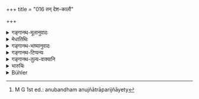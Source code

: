 +++
title = "016 तन् देश-कालौ"

+++

<details><summary>गङ्गानथ-मूलानुवादः</summary>

To men who act unlawfully, he shall mete it out appropriately, having carefully considered the time and place, as also the strength and learning.—(16).
</details>

<details><summary>मेधातिथिः</summary>

**अन्यायवर्तिनो** ये राजापथ्य-कारिणो महामात्यादयस् तेषाम् अयं दण्ड उच्यते । अन्येषां तु परस्परव्यवहारिणाम् "अनुबन्धं परिज्ञाय[^२२]" (म्ध् ८.१२६) इत्य् अत्रोच्यते । तत्रैव चायं श्लोको व्यख्यातः । **विद्या**त्राधिका, सा च वेदार्थविषया । **यथार्हतः** यथार्हं यो यस्य योग्य इत्य् अर्थः । **संप्रणयेत्** प्रवर्तयेत् कुर्याद् इति यावत् । एतत् सर्वम् **अवेक्ष्य** निरूप्य तत्तदपेक्षो दण्डः कर्तव्यः । अन्यथाप्रणीतो राज्ञो दृष्टम् अनर्थम् आवहेत् । दृष्टादृष्टभेदेन स्वप्रकृतिजनपदभेदेन सप्तमाष्टमयोर् दण्डमातृकाश्लोकयोर् भेदः ॥ ७.१६ ॥


[^२२]:
     M G 1st ed.: anubandham anujñātrāparijñāyety
</details>

<details><summary>गङ्गानथ-भाष्यानुवादः</summary>

Those ‘*who act unlawfully*,’—*i.e*., do things harmful to the King.—*i.e*., such persons as the Chief Minister and others,—it is the punishment to be inflicted upon such men that is described now. As regards persons who behave unlawfully towards one another, the punishment to be inflicted is going to be described under VIII. 126, where it is said—‘Having ascertained the motive &c &c.’; and the present verse also we have explained under that text. One additional factor introduced in the present text is ‘*learning*’, which stands for *Vedic learning*.

‘*Appropriately*’—according as each man may deserve.

‘*Mete out*’—inflict, bestow.

Punishment should be meted out after having fully considered all that is here mentioned. If inflicted in any other way, it would bring perceptible trouble to the King.

The two (similar) verses occurring in discourses VII and VIII differ in the following respects—(*a*) one refers to visible (worldly) matters and the other to invisible (super-physical) ones, and (*b*) one refers to the King’s servants and the other to his people.—(16)
</details>

<details><summary>गङ्गानथ-टिप्पन्यः</summary>

This verse is quoted in *Vivādaratnākoì'a* (p. 646), which adds the following notes:—*Rājā*, so called because of his *giving satisfaction (rañjanāt*),—*puruṣaḥ*, ‘equal to the Supreme Being’, residing in the hearts of the people;—he is the *netā*, the ‘leader’, the propagator of
*Dharma*,

It is quoted in *Vīramitrodaya* (Rājanīti, p. 292);—and in
*Vivādacintāmaṇi* (p. 261), which has the following notes:—*Rājā*, so
called because he keeps the people contented (),—*puruṣaḥ*, the Supreme Person, because he abides in the heart (*puri shete*) of the people,—*nètā*, - ruler, master,—‘*śāsitā*’, the propagator of proper righteousness.
</details>

<details><summary>गङ्गानथ-तुल्य-वाक्यानि</summary>

*Yājñavalkya* (1.352).—(See under l5.)

*Yājñavalkya* (1.367).—‘The king shall inflict punishment upon those who
deserve it, after duly taking into consideration, the crime, the place and the time, as also the strength, age, act and wealth of the culprit,’

*Gautama* (12.51).—‘The award of punishment should be regulated by a
consideration of the status of the criminal, of his bodily strength, of the nature of the crime and whether the offence has been repeated.’

*Vasiṣṭha* (19, 9-10).—‘Punishment should be awarded in cases of assault
and abuse after due consideration of the particular place and time, of the duties, age, learning, and the sect; in accordance with the scriptures and in accordance with precedents.’

*Viṣṇu* (3.91, 92).—‘He should inflict punishments, corresponding to the
nature of their offences, upon evil-doers. He should inflict punishments according to justice.’

*Matsya-purāṇa* (Vīramitrodaya-Rājanīti, p. 255).—‘The king should
inflict punishment after due enquiry; everything rests upon punishment.’

*Arthaśāstra* (p. 32).—‘Punishment is the means whereby the security of
the science of philosophy, Vedic triad and Trade-Agriculture is obtained.’

*Śukranīti* 1.45-47).—‘Through fear of punishment meted out by the king,
each man gets into the habit of following his own Dharma. The person who follows his own Dharma can become powerful and influential in this world. With strict adherence to one’s own duty, there can he no happiness. Poliowing one’s own Dharma is the highest penance.’
</details>

<details><summary>भारुचिः</summary>

ग्रामारण्यबाह्याभ्यन्तररथ्यादिर् **देशः** । दिवा नक्तं बालो युवा स्थविर इति **कालः** । **शक्तिः** शरीरगतार्थगता च । **विद्या** त्रयी शाङ्गोपाङ्गा । एतदपेक्षया दण्डः प्रणेयः । अन्यथा प्रणीतो ऽनर्थम् उत्पादयति, अर्थं च न करोतीति दण्डस्तुत्यर्थो ऽयम् अनुवादः । दण्डपातनविधिं तूपरिष्टाद् वक्ष्यत्य् अपराधं प्रतिज्ञायेति ॥ ७.१६ ॥
</details>

<details><summary>Bühler</summary>

016	Having fully considered the time and the place (of the offence), the strength and the knowledge (of the offender), let him justly inflict that (punishment) on men who act unjustly.
</details>
